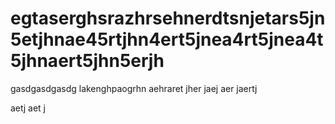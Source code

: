 # egtaserghsrazhrsehnerdtsnjetars5jn5etjhnae45rtjhn4ert5jnea4rt5jnea4t5jhnaert5jhn5erjh
gasdgasdgasdg
lakenghpaogrhn
aehraret
jher
jaej
aer
jaertj

aetj
aet
j